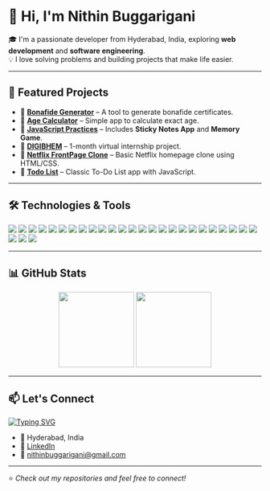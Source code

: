 # 👋 Hi, I'm Nithin Buggarigani

🎓 I'm a passionate developer from Hyderabad, India, exploring **web development** and **software engineering**.  
💡 I love solving problems and building projects that make life easier.  

---

## 🚀 Featured Projects

- 🔹 **[Bonafide Generator](https://github.com/bnithin215/Bonafide-Generator)** – A tool to generate bonafide certificates.  
- 🔹 **[Age Calculator](https://github.com/bnithin215/Age-calculator-)** – Simple app to calculate exact age.  
- 🔹 **[JavaScript Practices](https://github.com/bnithin215/JavaScript-Practices)** – Includes **Sticky Notes App** and **Memory Game**.  
- 🔹 **[DIGIBHEM](https://github.com/bnithin215/DIGIBHEM)** – 1-month virtual internship project.  
- 🔹 **[Netflix FrontPage Clone](https://github.com/bnithin215/Netflix-FrontPage)** – Basic Netflix homepage clone using HTML/CSS.  
- 🔹 **[Todo List](https://github.com/bnithin215/Todo-list-)** – Classic To-Do List app with JavaScript.  

---


## 🛠️ Technologies & Tools

<p>
  <!-- Programming Languages -->
  <img src="https://img.shields.io/badge/JavaScript-ES6+-F7DF1E?style=for-the-badge&logo=javascript&logoColor=black"/>
  <img src="https://img.shields.io/badge/Python-3776AB?style=for-the-badge&logo=python&logoColor=white"/>
  <img src="https://img.shields.io/badge/C-00599C?style=for-the-badge&logo=c&logoColor=white"/>

  <!-- Core Concepts -->
  <img src="https://img.shields.io/badge/Data%20Structures%20%26%20Algorithms-FF6F00?style=for-the-badge&logo=thealgorithms&logoColor=white"/>
  <img src="https://img.shields.io/badge/OOP-000000?style=for-the-badge&logo=java&logoColor=white"/>
  <img src="https://img.shields.io/badge/SDLC-4CAF50?style=for-the-badge&logo=azuredevops&logoColor=white"/>
  <img src="https://img.shields.io/badge/Problem%20Solving-FF5722?style=for-the-badge&logo=codeforces&logoColor=white"/>

  <!-- Frontend -->
  <img src="https://img.shields.io/badge/HTML5-E34F26?style=for-the-badge&logo=html5&logoColor=white"/>
  <img src="https://img.shields.io/badge/CSS3-1572B6?style=for-the-badge&logo=css3&logoColor=white"/>
  <img src="https://img.shields.io/badge/JavaScript-F7DF1E?style=for-the-badge&logo=javascript&logoColor=black"/>
  <img src="https://img.shields.io/badge/React-61DAFB?style=for-the-badge&logo=react&logoColor=black"/>
  <img src="https://img.shields.io/badge/TailwindCSS-38B2AC?style=for-the-badge&logo=tailwind-css&logoColor=white"/>

  <!-- Backend -->
  <img src="https://img.shields.io/badge/Node.js-339933?style=for-the-badge&logo=node.js&logoColor=white"/>
  <img src="https://img.shields.io/badge/Express.js-000000?style=for-the-badge&logo=express&logoColor=white"/>
  <img src="https://img.shields.io/badge/REST%20APIs-02569B?style=for-the-badge&logo=swagger&logoColor=white"/>
  <img src="https://img.shields.io/badge/JWT-000000?style=for-the-badge&logo=jsonwebtokens&logoColor=white"/>

  <!-- Databases -->
  <img src="https://img.shields.io/badge/MySQL-4479A1?style=for-the-badge&logo=mysql&logoColor=white"/>
  <img src="https://img.shields.io/badge/MongoDB-4EA94B?style=for-the-badge&logo=mongodb&logoColor=white"/>

  <!-- Tools -->
  <img src="https://img.shields.io/badge/Git-F05032?style=for-the-badge&logo=git&logoColor=white"/>
  <img src="https://img.shields.io/badge/GitHub-181717?style=for-the-badge&logo=github&logoColor=white"/>
  <img src="https://img.shields.io/badge/Postman-FF6C37?style=for-the-badge&logo=postman&logoColor=white"/>
  <img src="https://img.shields.io/badge/VS%20Code-007ACC?style=for-the-badge&logo=visual-studio-code&logoColor=white"/>
  <img src="https://img.shields.io/badge/NPM-CB3837?style=for-the-badge&logo=npm&logoColor=white"/>
  <img src="https://img.shields.io/badge/Vite-646CFF?style=for-the-badge&logo=vite&logoColor=white"/>

  <!-- Deployment -->
  <img src="https://img.shields.io/badge/Vercel-000000?style=for-the-badge&logo=vercel&logoColor=white"/>
  <img src="https://img.shields.io/badge/Netlify-00C7B7?style=for-the-badge&logo=netlify&logoColor=white"/>
  <img src="https://img.shields.io/badge/Render-46E3B7?style=for-the-badge&logo=render&logoColor=black"/>
  <img src="https://img.shields.io/badge/Firebase-FFCA28?style=for-the-badge&logo=firebase&logoColor=black"/>
</p>


---

## 📊 GitHub Stats

<p align="center">
  <img src="https://github-readme-stats.vercel.app/api?username=bnithin215&show_icons=true&theme=radical" height="150"/>
  <img src="https://github-readme-stats.vercel.app/api/top-langs/?username=bnithin215&layout=compact&theme=radical" height="150"/>
</p>

---

## 📫 Let's Connect

[![Typing SVG](https://readme-typing-svg.demolab.com?font=Fira+Code&size=24&pause=1000&color=F75C7E&width=435&lines=Software+Trainee;Python+%26+JavaScript+Developer;Open+to+Opportunities)](https://git.io/typing-svg)

- 📍 Hyderabad, India  
- 💼 [LinkedIn](https://www.linkedin.com/in/nithin-buggarigani-a4625524b/)  
- 📧 nithinbuggarigani@gmail.com  

---

⭐️ _Check out my repositories and feel free to connect!_
